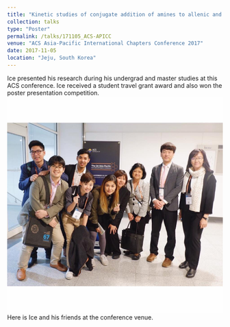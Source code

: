 ```yaml
---
title: "Kinetic studies of conjugate addition of amines to allenic and acrylic esters and their correlation with antibacterial activities against <i>Staphylococcus aureus</i>"
collection: talks
type: "Poster"
permalink: /talks/171105_ACS-APICC
venue: "ACS Asia-Pacific International Chapters Conference 2017"
date: 2017-11-05
location: "Jeju, South Korea"
---
```


Ice presented his research during his undergrad and master studies at this ACS conference.
Ice received a student travel grant award and also won the poster presentation competition.
<br/><img src='/images/Cholpisit_ACS-APICC-2017.jpg'>
Here is Ice and his friends at the conference venue.
